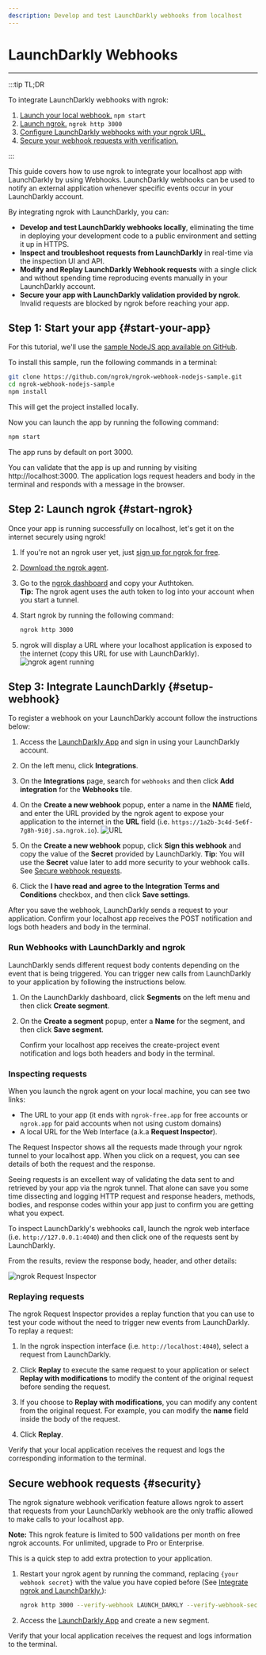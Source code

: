 ```yaml
---
description: Develop and test LaunchDarkly webhooks from localhost
---
```


# LaunchDarkly Webhooks
------------

:::tip TL;DR

To integrate LaunchDarkly webhooks with ngrok:
1. [Launch your local webhook.](#start-your-app) `npm start`
1. [Launch ngrok.](#start-ngrok) `ngrok http 3000`
1. [Configure LaunchDarkly webhooks with your ngrok URL.](#setup-webhook)
1. [Secure your webhook requests with verification.](#security)

:::


This guide covers how to use ngrok to integrate your localhost app with LaunchDarkly by using Webhooks.
LaunchDarkly webhooks can be used to notify an external application whenever specific events occur in your LaunchDarkly account. 

By integrating ngrok with LaunchDarkly, you can:

- **Develop and test LaunchDarkly webhooks locally**, eliminating the time in deploying your development code to a public environment and setting it up in HTTPS.
- **Inspect and troubleshoot requests from LaunchDarkly** in real-time via the inspection UI and API.
- **Modify and Replay LaunchDarkly Webhook requests** with a single click and without spending time reproducing events manually in your LaunchDarkly account.
- **Secure your app with LaunchDarkly validation provided by ngrok**. Invalid requests are blocked by ngrok before reaching your app.


## **Step 1**: Start your app {#start-your-app}

For this tutorial, we'll use the [sample NodeJS app available on GitHub](https://github.com/ngrok/ngrok-webhook-nodejs-sample). 

To install this sample, run the following commands in a terminal:

```bash
git clone https://github.com/ngrok/ngrok-webhook-nodejs-sample.git
cd ngrok-webhook-nodejs-sample
npm install
```

This will get the project installed locally.

Now you can launch the app by running the following command: 

```bash
npm start
```

The app runs by default on port 3000. 

You can validate that the app is up and running by visiting http://localhost:3000. The application logs request headers and body in the terminal and responds with a message in the browser.


## **Step 2**: Launch ngrok {#start-ngrok}

Once your app is running successfully on localhost, let's get it on the internet securely using ngrok! 

1. If you're not an ngrok user yet, just [sign up for ngrok for free](https://ngrok.com/signup).

1. [Download the ngrok agent](https://ngrok.com/download).

1. Go to the [ngrok dashboard](https://dashboard.ngrok.com) and copy your Authtoken. <br />
    **Tip:** The ngrok agent uses the auth token to log into your account when you start a tunnel.
    
1. Start ngrok by running the following command:
    ```bash
    ngrok http 3000
    ```

1. ngrok will display a URL where your localhost application is exposed to the internet (copy this URL for use with LaunchDarkly).
    ![ngrok agent running](/img/integrations/launch_ngrok_tunnel.png)


## **Step 3**: Integrate LaunchDarkly {#setup-webhook}

To register a webhook on your LaunchDarkly account follow the instructions below:

1. Access the [LaunchDarkly App](https://app.launchdarkly.com/) and sign in using your LaunchDarkly account.

1. On the left menu, click **Integrations**.

1. On the **Integrations** page, search for `webhooks` and then click **Add integration** for the **Webhooks** tile.

1. On the **Create a new webhook** popup, enter a name in the **NAME** field, and enter the URL provided by the ngrok agent to expose your application to the internet in the **URL** field (i.e. `https://1a2b-3c4d-5e6f-7g8h-9i0j.sa.ngrok.io`).
    ![URL](img/ngrok_url_configuration_launchdarkly.png)

1. On the **Create a new webhook** popup, click **Sign this webhook** and copy the value of the **Secret** provided by LaunchDarkly.
    **Tip**: You will use the **Secret** value later to add more security to your webhook calls. See [Secure webhook requests](#security).

1. Click the **I have read and agree to the Integration Terms and Conditions** checkbox, and then click **Save settings**.

After you save the webhook, LaunchDarkly sends a request to your application. Confirm your localhost app receives the POST notification and logs both headers and body in the terminal.


### Run Webhooks with LaunchDarkly and ngrok

LaunchDarkly sends different request body contents depending on the event that is being triggered.
You can trigger new calls from LaunchDarkly to your application by following the instructions below.

1. On the LaunchDarkly dashboard, click **Segments** on the left menu and then click **Create segment**.

1. On the **Create a segment** popup, enter a **Name** for the segment, and then click **Save segment**.

    Confirm your localhost app receives the create-project event notification and logs both headers and body in the terminal.


### Inspecting requests

When you launch the ngrok agent on your local machine, you can see two links: 

* The URL to your app (it ends with `ngrok-free.app` for free accounts or `ngrok.app` for paid accounts when not using custom domains)
* A local URL for the Web Interface (a.k.a **Request Inspector**).

The Request Inspector shows all the requests made through your ngrok tunnel to your localhost app. When you click on a request, you can see details of both the request and the response.

Seeing requests is an excellent way of validating the data sent to and retrieved by your app via the ngrok tunnel. That alone can save you some time dissecting and logging HTTP request and response headers, methods, bodies, and response codes within your app just to confirm you are getting what you expect.

To inspect LaunchDarkly's webhooks call, launch the ngrok web interface (i.e. `http://127.0.0.1:4040`) and then click one of the requests sent by LaunchDarkly.

From the results, review the response body, header, and other details:

![ngrok Request Inspector](img/ngrok_introspection_launchdarkly_webhooks.png)


### Replaying requests

The ngrok Request Inspector provides a replay function that you can use to test your code without the need to trigger new events from LaunchDarkly. To replay a request:

1. In the ngrok inspection interface (i.e. `http://localhost:4040`), select a request from LaunchDarkly.

1. Click **Replay** to execute the same request to your application or select **Replay with modifications** to modify the content of the original request before sending the request.

1. If you choose to **Replay with modifications**, you can modify any content from the original request. For example, you can modify the **name** field inside the body of the request.

1. Click **Replay**.

Verify that your local application receives the request and logs the corresponding information to the terminal.


## Secure webhook requests {#security}

The ngrok signature webhook verification feature allows ngrok to assert that requests from your LaunchDarkly webhook are the only traffic allowed to make calls to your localhost app.

**Note:** This ngrok feature is limited to 500 validations per month on free ngrok accounts. For unlimited, upgrade to Pro or Enterprise.

This is a quick step to add extra protection to your application.

1. Restart your ngrok agent by running the command, replacing `{your webhook secret}` with the value you have copied before (See [Integrate ngrok and LaunchDarkly.](#setup-webhook)):
    ```bash
    ngrok http 3000 --verify-webhook LAUNCH_DARKLY --verify-webhook-secret {your webhook secret}
    ```

1. Access the [LaunchDarkly App](https://app.launchdarkly.com/) and create a new segment.

Verify that your local application receives the request and logs information to the terminal.
